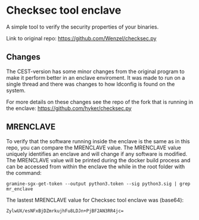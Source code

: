 # Checksec tool enclave
A simple tool to verify the security properties of your binaries.

Link to original repo: https://github.com/Wenzel/checksec.py

## Changes
The CEST-version has some minor changes from the original program to make it perform better in an enclave enviroment. It was made to run on a single thread and there was changes to how ldconfig is found on the system. 

For more details on these changes see the repo of the fork that is running in the enclave: https://github.com/hyker/checksec.py

## MRENCLAVE
To verify that the software running inside the enclave is the same as in this repo, you can compare the MRENCLAVE value. The MRENCLAVE value uniquely identifies an enclave and will change if any software is modified. The MRENCLAVE value will be printed during the docker build process and can be accessed from within the enclave the while in the root folder with the command:
```console
gramine-sgx-get-token --output python3.token --sig python3.sig | grep mr_enclave
```
The lastest MRENCLAVE value for Checksec tool enclave was (base64): 
```
ZylwUX/esNFxBjDZmrkujhFu8LDJn+PjBF2AN3RR4jc=
```
